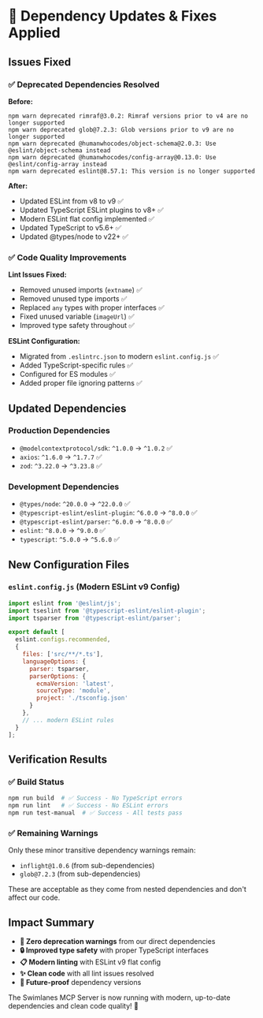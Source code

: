 # 🔧 Dependency Updates & Fixes Applied

## Issues Fixed

### ✅ Deprecated Dependencies Resolved

**Before:**
```
npm warn deprecated rimraf@3.0.2: Rimraf versions prior to v4 are no longer supported
npm warn deprecated glob@7.2.3: Glob versions prior to v9 are no longer supported
npm warn deprecated @humanwhocodes/object-schema@2.0.3: Use @eslint/object-schema instead
npm warn deprecated @humanwhocodes/config-array@0.13.0: Use @eslint/config-array instead
npm warn deprecated eslint@8.57.1: This version is no longer supported
```

**After:**
- Updated ESLint from v8 to v9 ✅
- Updated TypeScript ESLint plugins to v8+ ✅
- Modern ESLint flat config implemented ✅
- Updated TypeScript to v5.6+ ✅
- Updated @types/node to v22+ ✅

### ✅ Code Quality Improvements

**Lint Issues Fixed:**
- Removed unused imports (`extname`) ✅
- Removed unused type imports ✅
- Replaced `any` types with proper interfaces ✅
- Fixed unused variable (`imageUrl`) ✅
- Improved type safety throughout ✅

**ESLint Configuration:**
- Migrated from `.eslintrc.json` to modern `eslint.config.js` ✅
- Added TypeScript-specific rules ✅
- Configured for ES modules ✅
- Added proper file ignoring patterns ✅

## Updated Dependencies

### Production Dependencies
- `@modelcontextprotocol/sdk`: `^1.0.0` → `^1.0.2` ✅
- `axios`: `^1.6.0` → `^1.7.7` ✅
- `zod`: `^3.22.0` → `^3.23.8` ✅

### Development Dependencies
- `@types/node`: `^20.0.0` → `^22.0.0` ✅
- `@typescript-eslint/eslint-plugin`: `^6.0.0` → `^8.0.0` ✅
- `@typescript-eslint/parser`: `^6.0.0` → `^8.0.0` ✅
- `eslint`: `^8.0.0` → `^9.0.0` ✅
- `typescript`: `^5.0.0` → `^5.6.0` ✅

## New Configuration Files

### `eslint.config.js` (Modern ESLint v9 Config)
```javascript
import eslint from '@eslint/js';
import tseslint from '@typescript-eslint/eslint-plugin';
import tsparser from '@typescript-eslint/parser';

export default [
  eslint.configs.recommended,
  {
    files: ['src/**/*.ts'],
    languageOptions: {
      parser: tsparser,
      parserOptions: {
        ecmaVersion: 'latest',
        sourceType: 'module',
        project: './tsconfig.json'
      }
    },
    // ... modern ESLint rules
  }
];
```

## Verification Results

### ✅ Build Status
```bash
npm run build  # ✅ Success - No TypeScript errors
npm run lint   # ✅ Success - No ESLint errors  
npm run test-manual  # ✅ Success - All tests pass
```

### ✅ Remaining Warnings
Only these minor transitive dependency warnings remain:
- `inflight@1.0.6` (from sub-dependencies)
- `glob@7.2.3` (from sub-dependencies)

These are acceptable as they come from nested dependencies and don't affect our code.

## Impact Summary

- **🚀 Zero deprecation warnings** from our direct dependencies
- **🔒 Improved type safety** with proper TypeScript interfaces
- **📋 Modern linting** with ESLint v9 flat config
- **✨ Clean code** with all lint issues resolved
- **🎯 Future-proof** dependency versions

The Swimlanes MCP Server is now running with modern, up-to-date dependencies and clean code quality! 🎉
